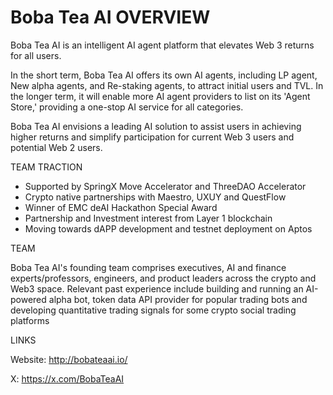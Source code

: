 # Boba Tea AI OVERVIEW
Boba Tea AI is an intelligent AI agent platform that elevates Web 3 returns for all users. 

In the short term, Boba Tea AI offers its own AI agents, including LP agent, New alpha agents, and Re-staking agents, to attract initial users and TVL. In the longer term, it will enable more AI agent providers to list on its 'Agent Store,' providing a one-stop AI service for all categories.

Boba Tea AI envisions a leading AI solution to assist users in achieving higher returns and simplify participation for current Web 3 users and potential Web 2 users.


TEAM TRACTION
- Supported by SpringX Move Accelerator and ThreeDAO Accelerator  
- Crypto native partnerships with Maestro, UXUY and QuestFlow
- Winner of EMC deAI Hackathon Special Award
- Partnership and Investment interest from Layer 1 blockchain 
- Moving towards dAPP development and testnet deployment on Aptos

TEAM 

Boba Tea AI's founding team comprises executives, AI and finance experts/professors, engineers, and product leaders across the crypto and Web3 space. 
Relevant past experience include building and running an AI-powered alpha bot, token data API provider for popular trading bots and developing quantitative trading signals for some crypto social trading platforms


LINKS

Website: http://bobateaai.io/

X: https://x.com/BobaTeaAI
